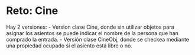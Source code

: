 # Reto: Cine
Hay 2 versiones:
    - Version clase Cine, donde sin utilizar objetos para asignar los asientos se puede indicar el nombre de la persona que han comprado la entrada.
    - Versión clase CineObj, donde se checkea mediante una propiedad ocupado si el asiento está libre o no.
